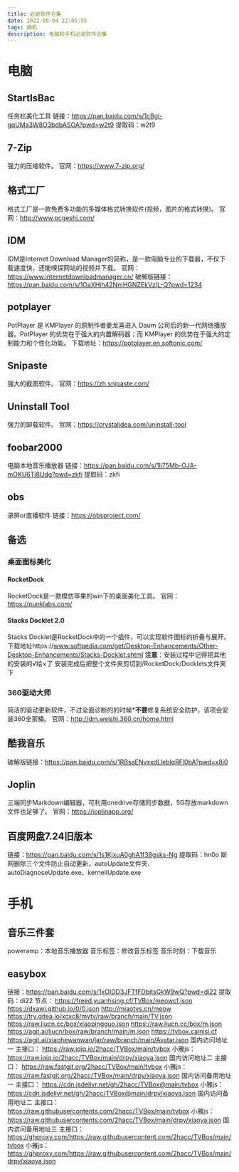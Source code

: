```yaml
---
title: 必装软件合集
date: 2022-08-04 22:05:55
tags: 搞机
description: 电脑和手机必装软件合集
---
```

# 电脑
## StartIsBac
任务栏美化工具
链接：https://pan.baidu.com/s/1c8gl-gqUMa3W8O3bdbASOA?pwd=w2t9 
提取码：w2t9

## 7-Zip
强力的压缩软件。
官网：https://www.7-zip.org/

## 格式工厂
格式工厂是一款免费多功能的多媒体格式转换软件(视频，图片的格式转换)。
官网：http://www.pcgeshi.com/

## IDM
IDM是Internet Download Manager的简称，是一款电脑专业的下载器，不仅下载速度快，还能嗅探网站的视频并下载。
官网：https://www.internetdownloadmanager.cn/
破解版链接：https://pan.baidu.com/s/1OaXHih42NmHGNZEkVzIL-Q?pwd=1234

## potplayer
PotPlayer 是 KMPlayer 的原制作者姜龙喜进入 Daum 公司后的新一代网络播放器。PotPlayer 的优势在于强大的内置解码器；而 KMPlayer 的优势在于强大的定制能力和个性化功能。
下载地址：https://potplayer.en.softonic.com/

## Snipaste
强大的截图软件。
官网：https://zh.snipaste.com/

## Uninstall Tool
强力的卸载软件。
官网：https://crystalidea.com/uninstall-tool

## foobar2000
电脑本地音乐播放器
链接：https://pan.baidu.com/s/1li75Mb-OJA-mOKU6Ti8Udg?pwd=zkfi 
提取码：zkfi

## obs
录屏or直播软件
链接：https://obsproject.com/

## 备选
### 桌面图标美化
#### RocketDock
RocketDock是一款模仿苹果的win下的桌面美化工具。
官网：https://punklabs.com/

#### Stacks Docklet 2.0
Stacks Docklet是RocketDock中的一个插件，可以实现软件图标的折叠与展开。
下载地址https://www.softpedia.com/get/Desktop-Enhancements/Other-Desktop-Enhancements/Stacks-Docklet.shtml
**注意**：安装过程中记得把其他的安装的√给×了
安装完成后把整个文件夹剪切到/RocketDock/Docklets文件夹下

### 360驱动大师
简洁的驱动更新软件，不过全面诊断的的时候***不要**修复系统安全防护，该项会安装360全家桶。
官网：http://dm.weishi.360.cn/home.html

## 酷我音乐
破解版链接：https://pan.baidu.com/s/1RBsaENvxxdLleblqRFl0bA?pwd=x8i0

## Joplin
三端同步Markdown编辑器，可利用onedrive存储同步数据，5G存放markdown文件也足够了。
官网：https://joplinapp.org/

## 百度网盘7.24旧版本
链接：https://pan.baidu.com/s/1s1KjxuA0ghA1f38gsks-Ng 
提取码：hn0o
断网删除三个文件防止自动更新，autoUpdate文件夹、autoDiagnoseUpdate.exe、kernellUpdate.exe

# 手机
## 音乐三件套
poweramp：本地音乐播放器
音乐标签：修改音乐标签
音乐时刻：下载音乐

## easybox
链接：https://pan.baidu.com/s/1xOIDD3JFTfFDbjtsGkW9wQ?pwd=di22 
提取码：di22
节点：
https://freed.yuanhsing.cf/TVBox/meowcf.json
https://dxawi.github.io/0/0.json
http://miaotvs.cn/meow
https://try.gitea.io/xcxc8/mytv/raw/branch/main/TV.json
https://raw.liucn.cc/box/xiaopingguo.json
https://raw.liucn.cc/box/m.json
https://agit.ai/liucn/box/raw/branch/main/m.json
https://tvbox.cainisi.cf
https://agit.ai/xiaohewanwan/jar/raw/branch/main/Avatar.json
国内访问地址一
主接口： https://raw.iqiq.io/2hacc/TVBox/main/tvbox
小雅js： https://raw.iqiq.io/2hacc/TVBox/main/drpy/xiaoya.json
国内访问地址二
主接口： https://raw.fastgit.org/2hacc/TVBox/main/tvbox
小雅js： https://raw.fastgit.org/2hacc/TVBox/main/drpy/xiaoya.json
国内访问备用地址一
主接口： https://cdn.jsdelivr.net/gh/2hacc/TVBox@main/tvbox
小雅js： https://cdn.jsdelivr.net/gh/2hacc/TVBox@main/drpy/xiaoya.json
国内访问备用地址二
主接口： https://raw.githubusercontents.com/2hacc/TVBox/main/tvbox
小雅js： https://raw.githubusercontents.com/2hacc/TVBox/main/drpy/xiaoya.json
国内访问备用地址三
主接口： https://ghproxy.com/https://raw.githubusercontent.com/2hacc/TVBox/main/tvbox
小雅js： https://ghproxy.com/https://raw.githubusercontent.com/2hacc/TVBox/main/drpy/xiaoya.json


